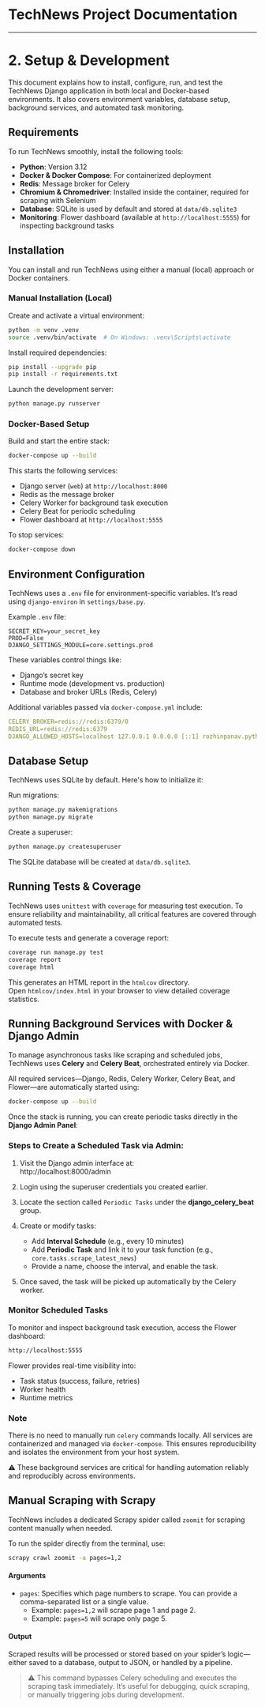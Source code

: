 # TechNews Project Documentation

----
# 2. Setup & Development 

This document explains how to install, configure, run, and test the TechNews Django application in both local and Docker-based environments. It also covers environment variables, database setup, background services, and automated task monitoring.

##  Requirements

To run TechNews smoothly, install the following tools:

- **Python**: Version 3.12  
- **Docker & Docker Compose**: For containerized deployment  
- **Redis**: Message broker for Celery  
- **Chromium & Chromedriver**: Installed inside the container, required for scraping with Selenium  
- **Database**: SQLite is used by default and stored at `data/db.sqlite3`  
- **Monitoring**: Flower dashboard (available at `http://localhost:5555`) for inspecting background tasks  

##  Installation

You can install and run TechNews using either a manual (local) approach or Docker containers.

###  Manual Installation (Local)

Create and activate a virtual environment:

```bash
python -m venv .venv
source .venv/bin/activate  # On Windows: .venv\Scripts\activate
```

Install required dependencies:

```bash
pip install --upgrade pip
pip install -r requirements.txt
```

Launch the development server:

```bash
python manage.py runserver
```

###  Docker-Based Setup

Build and start the entire stack:

```bash
docker-compose up --build
```

This starts the following services:

- Django server (`web`) at `http://localhost:8000`  
- Redis as the message broker  
- Celery Worker for background task execution  
- Celery Beat for periodic scheduling  
- Flower dashboard at `http://localhost:5555`  

To stop services:

```bash
docker-compose down
```

##  Environment Configuration

TechNews uses a `.env` file for environment-specific variables. It’s read using `django-environ` in `settings/base.py`.

Example `.env` file:

```env
SECRET_KEY=your_secret_key
PROD=False
DJANGO_SETTINGS_MODULE=core.settings.prod
```

These variables control things like:

- Django’s secret key  
- Runtime mode (development vs. production)  
- Database and broker URLs (Redis, Celery)  

Additional variables passed via `docker-compose.yml` include:

```yaml
CELERY_BROKER=redis://redis:6379/0
REDIS_URL=redis://redis:6379
DJANGO_ALLOWED_HOSTS=localhost 127.0.0.1 0.0.0.0 [::1] rozhinpanav.pythonanywhere.com
```

##  Database Setup

TechNews uses SQLite by default. Here's how to initialize it:

Run migrations:

```bash
python manage.py makemigrations
python manage.py migrate
```

Create a superuser:

```bash
python manage.py createsuperuser
```

The SQLite database will be created at `data/db.sqlite3`.

##  Running Tests & Coverage

TechNews uses `unittest` with `coverage` for measuring test execution. To ensure reliability and maintainability, all critical features are covered through automated tests.

To execute tests and generate a coverage report:

```bash
coverage run manage.py test
coverage report
coverage html
```

This generates an HTML report in the `htmlcov` directory.  
Open `htmlcov/index.html` in your browser to view detailed coverage statistics.

## Running Background Services with Docker & Django Admin

To manage asynchronous tasks like scraping and scheduled jobs, TechNews uses **Celery** and **Celery Beat**, orchestrated entirely via Docker.

All required services—Django, Redis, Celery Worker, Celery Beat, and Flower—are automatically started using:

```bash
docker-compose up --build
```

Once the stack is running, you can create periodic tasks directly in the **Django Admin Panel**:

### Steps to Create a Scheduled Task via Admin:

1. Visit the Django admin interface at:  
   http://localhost:8000/admin

2. Login using the superuser credentials you created earlier.

3. Locate the section called `Periodic Tasks` under the **django_celery_beat** group.

4. Create or modify tasks:
   - Add **Interval Schedule** (e.g., every 10 minutes)
   - Add **Periodic Task** and link it to your task function (e.g., `core.tasks.scrape_latest_news`)
   - Provide a name, choose the interval, and enable the task.

5. Once saved, the task will be picked up automatically by the Celery worker.

### Monitor Scheduled Tasks

To monitor and inspect background task execution, access the Flower dashboard:

```bash
http://localhost:5555
```

Flower provides real-time visibility into:
- Task status (success, failure, retries)
- Worker health
- Runtime metrics

###  Note

There is no need to manually run `celery` commands locally. All services are containerized and managed via `docker-compose`. This ensures reproducibility and isolates the environment from your host system.

 ⚠️ These background services are critical for handling automation reliably and reproducibly across environments.

## Manual Scraping with Scrapy

TechNews includes a dedicated Scrapy spider called `zoomit` for scraping content manually when needed.

To run the spider directly from the terminal, use:

```bash
scrapy crawl zoomit -a pages=1,2
```

#### Arguments

- `pages`: Specifies which page numbers to scrape. You can provide a comma-separated list or a single value.
  - Example: `pages=1,2` will scrape page 1 and page 2.
  - Example: `pages=5` will scrape only page 5.

#### Output

Scraped results will be processed or stored based on your spider’s logic—either saved to a database, output to JSON, or handled by a pipeline.

> ⚠️ This command bypasses Celery scheduling and executes the scraping task immediately. It’s useful for debugging, quick scraping, or manually triggering jobs during development.

